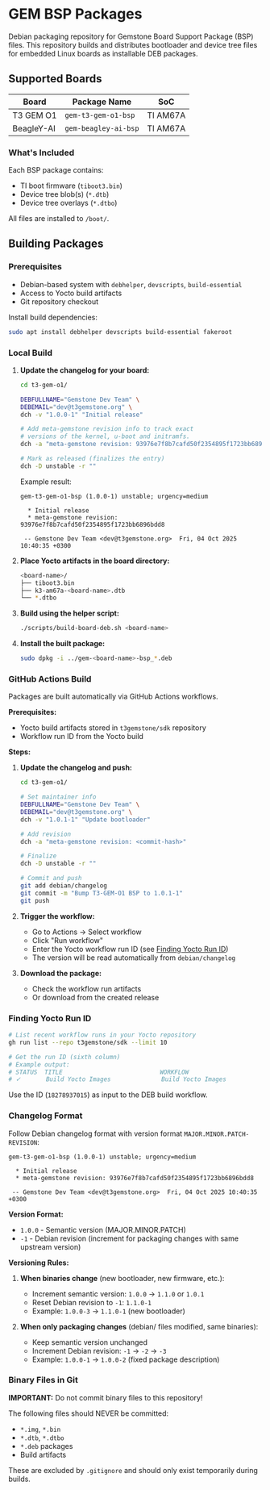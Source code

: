 # GEM BSP Packages

Debian packaging repository for Gemstone Board Support Package (BSP) files. This repository builds and distributes bootloader and device tree files for embedded Linux boards as installable DEB packages.

## Supported Boards

| Board | Package Name | SoC |
|-------|-------------|-----|
| T3 GEM O1 | `gem-t3-gem-o1-bsp` | TI AM67A |
| BeagleY-AI | `gem-beagley-ai-bsp` | TI AM67A |

### What's Included

Each BSP package contains:
- TI boot firmware (`tiboot3.bin`)
- Device tree blob(s) (`*.dtb`)
- Device tree overlays (`*.dtbo`)

All files are installed to `/boot/`.

## Building Packages

### Prerequisites

- Debian-based system with `debhelper`, `devscripts`, `build-essential`
- Access to Yocto build artifacts
- Git repository checkout

Install build dependencies:
```bash
sudo apt install debhelper devscripts build-essential fakeroot
```

### Local Build

1. **Update the changelog for your board:**
   ```bash
   cd t3-gem-o1/

   DEBFULLNAME="Gemstone Dev Team" \
   DEBEMAIL="dev@t3gemstone.org" \
   dch -v "1.0.0-1" "Initial release"

   # Add meta-gemstone revision info to track exact
   # versions of the kernel, u-boot and initramfs.
   dch -a "meta-gemstone revision: 93976e7f8b7cafd50f2354895f1723bb6896bdd8"

   # Mark as released (finalizes the entry)
   dch -D unstable -r ""
   ```

   Example result:
   ```
   gem-t3-gem-o1-bsp (1.0.0-1) unstable; urgency=medium

     * Initial release
     * meta-gemstone revision: 93976e7f8b7cafd50f2354895f1723bb6896bdd8

    -- Gemstone Dev Team <dev@t3gemstone.org>  Fri, 04 Oct 2025 10:40:35 +0300
   ```

2. **Place Yocto artifacts in the board directory:**
   ```bash
   <board-name>/
   ├── tiboot3.bin
   ├── k3-am67a-<board-name>.dtb
   └── *.dtbo
   ```

3. **Build using the helper script:**
   ```bash
   ./scripts/build-board-deb.sh <board-name>
   ```

4. **Install the built package:**
   ```bash
   sudo dpkg -i ../gem-<board-name>-bsp_*.deb
   ```

### GitHub Actions Build

Packages are built automatically via GitHub Actions workflows.

**Prerequisites:**
- Yocto build artifacts stored in `t3gemstone/sdk` repository
- Workflow run ID from the Yocto build

**Steps:**

1. **Update the changelog and push:**
   ```bash
   cd t3-gem-o1/

   # Set maintainer info
   DEBFULLNAME="Gemstone Dev Team" \
   DEBEMAIL="dev@t3gemstone.org" \
   dch -v "1.0.1-1" "Update bootloader"

   # Add revision
   dch -a "meta-gemstone revision: <commit-hash>"

   # Finalize
   dch -D unstable -r ""

   # Commit and push
   git add debian/changelog
   git commit -m "Bump T3-GEM-O1 BSP to 1.0.1-1"
   git push
   ```

2. **Trigger the workflow:**
   - Go to Actions → Select workflow
   - Click "Run workflow"
   - Enter the Yocto workflow run ID (see [Finding Yocto Run ID](#finding-yocto-run-id))
   - The version will be read automatically from `debian/changelog`

3. **Download the package:**
   - Check the workflow run artifacts
   - Or download from the created release

### Finding Yocto Run ID

```bash
# List recent workflow runs in your Yocto repository
gh run list --repo t3gemstone/sdk --limit 10

# Get the run ID (sixth column)
# Example output:
# STATUS  TITLE                           WORKFLOW                        BRANCH  EVENT              ID           ELAPSED   AGE               
# ✓       Build Yocto Images              Build Yocto Images              main    workflow_dispatch  18278937015  2h49m5s   about 17 hours ago
```

Use the ID (`18278937015`) as input to the DEB build workflow.

### Changelog Format

Follow Debian changelog format with version format `MAJOR.MINOR.PATCH-REVISION`:
```
gem-t3-gem-o1-bsp (1.0.0-1) unstable; urgency=medium

  * Initial release
  * meta-gemstone revision: 93976e7f8b7cafd50f2354895f1723bb6896bdd8

 -- Gemstone Dev Team <dev@t3gemstone.org>  Fri, 04 Oct 2025 10:40:35 +0300
```

**Version Format:**
- `1.0.0` - Semantic version (MAJOR.MINOR.PATCH)
- `-1` - Debian revision (increment for packaging changes with same upstream version)

**Versioning Rules:**

1. **When binaries change** (new bootloader, new firmware, etc.):
   - Increment semantic version: `1.0.0` → `1.1.0` or `1.0.1`
   - Reset Debian revision to `-1`: `1.1.0-1`
   - Example: `1.0.0-3` → `1.1.0-1` (new bootloader)

2. **When only packaging changes** (debian/ files modified, same binaries):
   - Keep semantic version unchanged
   - Increment Debian revision: `-1` → `-2` → `-3`
   - Example: `1.0.0-1` → `1.0.0-2` (fixed package description)

### Binary Files in Git

**IMPORTANT:** Do not commit binary files to this repository!

The following files should NEVER be committed:
- `*.img`, `*.bin`
- `*.dtb`, `*.dtbo`
- `*.deb` packages
- Build artifacts

These are excluded by `.gitignore` and should only exist temporarily during builds.
